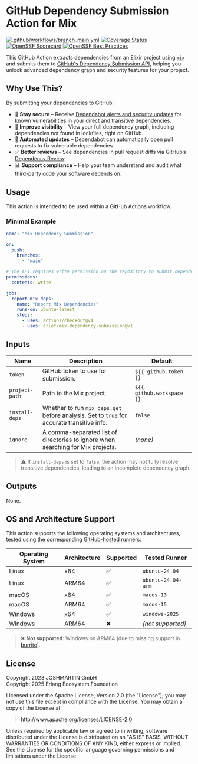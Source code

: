 # GitHub Dependency Submission Action for Mix

[![.github/workflows/branch_main.yml](https://github.com/erlef/mix-dependency-submission/actions/workflows/branch_main.yml/badge.svg)](https://github.com/erlef/mix-dependency-submission/actions/workflows/branch_main.yml)
[![Coverage Status](https://coveralls.io/repos/github/erlef/mix-dependency-submission/badge.svg?branch=main)](https://coveralls.io/github/erlef/mix-dependency-submission?branch=main)
[![OpenSSF Scorecard](https://api.scorecard.dev/projects/github.com/erlef/mix-dependency-submission/badge)](https://scorecard.dev/viewer/?uri=github.com/erlef/mix-dependency-submission)
[![OpenSSF Best Practices](https://www.bestpractices.dev/projects/10438/badge)](https://www.bestpractices.dev/projects/10438)

This GitHub Action extracts dependencies from an Elixir project using
[`mix`](https://hexdocs.pm/mix) and submits them to
[GitHub's Dependency Submission API](https://docs.github.com/en/rest/dependency-graph/dependency-submission),
helping you unlock advanced dependency graph and security features for your
project.

## Why Use This?

By submitting your dependencies to GitHub:

- 🔐 **Stay secure** – Receive
  [Dependabot alerts and security updates](https://docs.github.com/en/code-security/dependabot/dependabot-alerts) for
  known vulnerabilities in your direct and transitive dependencies.
- 🔎 **Improve visibility** – View your full dependency graph, including
  dependencies not found in lockfiles, right on GitHub.
- 🔁 **Automated updates** – Dependabot can automatically open pull requests to
  fix vulnerable dependencies.
- ✅ **Better reviews** – See dependencies in pull request diffs via GitHub’s
  [Dependency Review](https://docs.github.com/en/code-security/supply-chain-security/understanding-your-software-supply-chain/about-dependency-review).
- 📊 **Support compliance** – Help your team understand and audit what
  third-party code your software depends on.

## Usage

This action is intended to be used within a GitHub Actions workflow.

### Minimal Example

```yaml
name: "Mix Dependency Submission"

on:
  push:
    branches:
      - "main"

# The API requires write permission on the repository to submit dependencies
permissions:
  contents: write

jobs:
  report_mix_deps:
    name: "Report Mix Dependencies"
    runs-on: ubuntu-latest
    steps:
      - uses: actions/checkout@v4
      - uses: erlef/mix-dependency-submission@v1
```

## Inputs

| Name           | Description                                                                                 | Default                     |
|----------------|---------------------------------------------------------------------------------------------|-----------------------------|
| `token`        | GitHub token to use for submission.                                                         | `${{ github.token }}`       |
| `project-path` | Path to the Mix project.                                                                    | `${{ github.workspace }}`   |
| `install-deps` | Whether to run `mix deps.get` before analysis. Set to `true` for accurate transitive info.  | `false`                     |
| `ignore`       | A comma-separated list of directories to ignore when searching for Mix projects.            | *(none)*                    |

> ⚠️ If `install-deps` is set to `false`, the action may not fully resolve transitive dependencies, leading to an incomplete dependency graph.

## Outputs

None.

## OS and Architecture Support

This action supports the following operating systems and architectures, tested using the corresponding
[GitHub-hosted runners](https://docs.github.com/en/actions/using-github-hosted-runners/using-github-hosted-runners/about-github-hosted-runners#supported-runners-and-hardware-resources):

| Operating System | Architecture | Supported | Tested Runner         |
|------------------|--------------|-----------|------------------------|
| Linux            | x64          | ✅        | `ubuntu-24.04`         |
| Linux            | ARM64        | ✅        | `ubuntu-24.04-arm`     |
| macOS            | x64          | ✅        | `macos-13`             |
| macOS            | ARM64        | ✅        | `macos-15`             |
| Windows          | x64          | ✅        | `windows-2025`         |
| Windows          | ARM64        | ❌        | *(not supported)*      |

> ❌ **Not supported**: Windows on ARM64 (due to missing support in
[burrito](https://github.com/burrito-elixir/burrito)).

## License

Copyright 2023 JOSHMARTIN GmbH  
Copyright 2025 Erlang Ecosystem Foundation

  Licensed under the Apache License, Version 2.0 (the "License");
  you may not use this file except in compliance with the License.
  You may obtain a copy of the License at:

  > <http://www.apache.org/licenses/LICENSE-2.0>

  Unless required by applicable law or agreed to in writing, software
  distributed under the License is distributed on an "AS IS" BASIS,
  WITHOUT WARRANTIES OR CONDITIONS OF ANY KIND, either express or implied.
  See the License for the specific language governing permissions and
  limitations under the License.
